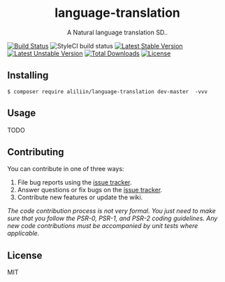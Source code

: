 <h1 align="center"> language-translation </h1>

<p align="center"> A Natural language translation SD..</p>

[![Build Status](https://travis-ci.com/aliliin/language-translation.svg?branch=master)](https://travis-ci.com/aliliin/language-translation)
![StyleCI build status](https://github.styleci.io/repos/266182741/shield)
[![Latest Stable Version](https://poser.pugx.org/aliliin/language-translation/v)](//packagist.org/packages/aliliin/language-translation)
[![Latest Unstable Version](https://poser.pugx.org/aliliin/language-translation/v/unstable)](//packagist.org/packages/aliliin/language-translation)
[![Total Downloads](https://poser.pugx.org/aliliin/language-translation/downloads)](//packagist.org/packages/aliliin/language-translation)
[![License](https://poser.pugx.org/aliliin/language-translation/license)](//packagist.org/packages/aliliin/language-translation)


## Installing

```shell
$ composer require aliliin/language-translation dev-master  -vvv
```

## Usage

TODO

## Contributing

You can contribute in one of three ways:

1. File bug reports using the [issue tracker](https://github.com/aliliin/language-translation/issues).
2. Answer questions or fix bugs on the [issue tracker](https://github.com/aliliin/language-translation/issues).
3. Contribute new features or update the wiki.

_The code contribution process is not very formal. You just need to make sure that you follow the PSR-0, PSR-1, and PSR-2 coding guidelines. Any new code contributions must be accompanied by unit tests where applicable._

## License

MIT
